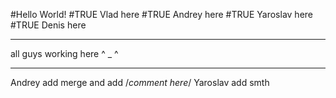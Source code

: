 #Hello World\!
#TRUE Vlad here
#TRUE Andrey here
#TRUE Yaroslav here
#TRUE Denis here
___________________________
all guys working here ^ _ ^

___________________________
Andrey add merge and add /*comment here*/
Yaroslav add smth